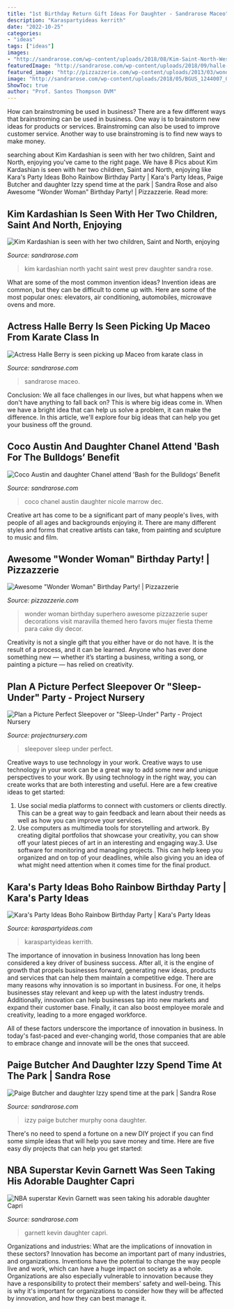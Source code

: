 ```yaml
---
title: "1st Birthday Return Gift Ideas For Daughter - Sandrarose Maceo"
description: "Karaspartyideas kerrith"
date: "2022-10-25"
categories:
- "ideas"
tags: ["ideas"]
images:
- "http://sandrarose.com/wp-content/uploads/2018/08/Kim-Saint-North-West-on-yacht5.jpg"
featuredImage: "http://sandrarose.com/wp-content/uploads/2018/09/halle-berry-and-maceo-768x1152.jpg"
featured_image: "http://pizzazzerie.com/wp-content/uploads/2013/03/wonder-woman-4.jpg"
image: "http://sandrarose.com/wp-content/uploads/2018/05/BGUS_1244007_009.jpg"
ShowToc: true
author: "Prof. Santos Thompson DVM"
---
```



How can brainstroming be used in business?
There are a few different ways that brainstroming can be used in business. One way is to brainstorm new ideas for products or services. Brainstroming can also be used to improve customer service. Another way to use brainstroming is to find new ways to make money.

	

		
searching about Kim Kardashian is seen with her two children, Saint and North, enjoying you've came to the right page. We have 8 Pics about Kim Kardashian is seen with her two children, Saint and North, enjoying like Kara&#039;s Party Ideas Boho Rainbow Birthday Party | Kara&#039;s Party Ideas, Paige Butcher and daughter Izzy spend time at the park | Sandra Rose and also Awesome &quot;Wonder Woman&quot; Birthday Party! | Pizzazzerie. Read more:
		
    
## Kim Kardashian Is Seen With Her Two Children, Saint And North, Enjoying

<img loading=lazy src="http://sandrarose.com/wp-content/uploads/2018/08/Kim-Saint-North-West-on-yacht5.jpg" onerror="this.onerror=null;this.src='https://tse3.mm.bing.net/th?id=OIP.yd1vyfLiSUY51rWsv_iWLAHaLG&amp;pid=15.1';" alt="Kim Kardashian is seen with her two children, Saint and North, enjoying">

_Source: sandrarose.com_

>kim kardashian north yacht saint west prev daughter sandra rose. 

	

What are some of the most common invention ideas?
Invention ideas are common, but they can be difficult to come up with. Here are some of the most popular ones: elevators, air conditioning, automobiles, microwave ovens and more.

    
## Actress Halle Berry Is Seen Picking Up Maceo From Karate Class In

<img loading=lazy src="http://sandrarose.com/wp-content/uploads/2018/09/halle-berry-and-maceo-768x1152.jpg" onerror="this.onerror=null;this.src='https://tse4.mm.bing.net/th?id=OIP.-XYZB3Dl0NI2Zu3qgjgIzQHaLH&amp;pid=15.1';" alt="Actress Halle Berry is seen picking up Maceo from karate class in">

_Source: sandrarose.com_

>sandrarose maceo. 

	

Conclusion:
We all face challenges in our lives, but what happens when we don't have anything to fall back on? This is where big ideas come in. When we have a bright idea that can help us solve a problem, it can make the difference. In this article, we'll explore four big ideas that can help you get your business off the ground.

    
## Coco Austin And Daughter Chanel Attend &#039;Bash For The Bulldogs’ Benefit

<img loading=lazy src="https://sandrarose.com/wp-content/uploads/2018/12/Coco-Austin-Chanel-Nicole-Marrow-wenn35754833.jpg" onerror="this.onerror=null;this.src='https://tse2.mm.bing.net/th?id=OIP.DxLHnXvfVhbQBDUuGGDOewHaKj&amp;pid=15.1';" alt="Coco Austin and daughter Chanel attend &#039;Bash for the Bulldogs’ Benefit">

_Source: sandrarose.com_

>coco chanel austin daughter nicole marrow dec. 

	

Creative art has come to be a significant part of many people's lives, with people of all ages and backgrounds enjoying it. There are many different styles and forms that creative artists can take, from painting and sculpture to music and film.

    
## Awesome &quot;Wonder Woman&quot; Birthday Party! | Pizzazzerie

<img loading=lazy src="http://pizzazzerie.com/wp-content/uploads/2013/03/wonder-woman-4.jpg" onerror="this.onerror=null;this.src='https://tse3.mm.bing.net/th?id=OIP.gV1QZsmbhwcCMkEe_sAmNQHaHa&amp;pid=15.1';" alt="Awesome &quot;Wonder Woman&quot; Birthday Party! | Pizzazzerie">

_Source: pizzazzerie.com_

>wonder woman birthday superhero awesome pizzazzerie super decorations visit maravilla themed hero favors mujer fiesta theme para cake diy decor. 

	

Creativity is not a single gift that you either have or do not have. It is the result of a process, and it can be learned. Anyone who has ever done something new — whether it’s starting a business, writing a song, or painting a picture — has relied on creativity.

    
## Plan A Picture Perfect Sleepover Or &quot;Sleep-Under&quot; Party - Project Nursery

<img loading=lazy src="https://projectnursery.com/wp-content/uploads/2019/04/sleepover-party-ideas.png" onerror="this.onerror=null;this.src='https://tse4.mm.bing.net/th?id=OIP.-UBFG65DOQpNqCE3oEjETgHaEh&amp;pid=15.1';" alt="Plan a Picture Perfect Sleepover or &quot;Sleep-Under&quot; Party - Project Nursery">

_Source: projectnursery.com_

>sleepover sleep under perfect. 

	

Creative ways to use technology in your work.
Creative ways to use technology in your work can be a great way to add some new and unique perspectives to your work. By using technology in the right way, you can create works that are both interesting and useful. Here are a few creative ideas to get started: 
1. Use social media platforms to connect with customers or clients directly. This can be a great way to gain feedback and learn about their needs as well as how you can improve your services.
2. Use computers as multimedia tools for storytelling and artwork. By creating digital portfolios that showcase your creativity, you can show off your latest pieces of art in an interesting and engaging way.3. Use software for monitoring and managing projects. This can help keep you organized and on top of your deadlines, while also giving you an idea of what might need attention when it comes time for the final product.
    
## Kara&#039;s Party Ideas Boho Rainbow Birthday Party | Kara&#039;s Party Ideas

<img loading=lazy src="https://karaspartyideas.com/wp-content/uploads/2020/07/Boho-Rainbow-Birthday-Party-via-Karas-Party-Ideas-KarasPartyIdeas.com7_.jpeg" onerror="this.onerror=null;this.src='https://tse1.mm.bing.net/th?id=OIP.o6_wv83xeVj_QHeZVWc0qAHaLG&amp;pid=15.1';" alt="Kara&#039;s Party Ideas Boho Rainbow Birthday Party | Kara&#039;s Party Ideas">

_Source: karaspartyideas.com_

>karaspartyideas kerrith. 

	

The importance of innovation in business
Innovation has long been considered a key driver of business success. After all, it is the engine of growth that propels businesses forward, generating new ideas, products and services that can help them maintain a competitive edge.
There are many reasons why innovation is so important in business. For one, it helps businesses stay relevant and keep up with the latest industry trends. Additionally, innovation can help businesses tap into new markets and expand their customer base. Finally, it can also boost employee morale and creativity, leading to a more engaged workforce.

All of these factors underscore the importance of innovation in business. In today's fast-paced and ever-changing world, those companies that are able to embrace change and innovate will be the ones that succeed.

    
## Paige Butcher And Daughter Izzy Spend Time At The Park | Sandra Rose

<img loading=lazy src="http://sandrarose.com/wp-content/uploads/2018/03/BGUS_1187229_002.jpg" onerror="this.onerror=null;this.src='https://tse3.mm.bing.net/th?id=OIP.PotOHHK1kFoNjA9UtU8q8wHaKH&amp;pid=15.1';" alt="Paige Butcher and daughter Izzy spend time at the park | Sandra Rose">

_Source: sandrarose.com_

>izzy paige butcher murphy oona daughter. 

	

There's no need to spend a fortune on a new DIY project if you can find some simple ideas that will help you save money and time. Here are five easy diy projects that can help you get started: 

    
## NBA Superstar Kevin Garnett Was Seen Taking His Adorable Daughter Capri

<img loading=lazy src="http://sandrarose.com/wp-content/uploads/2018/05/BGUS_1244007_009.jpg" onerror="this.onerror=null;this.src='https://tse1.mm.bing.net/th?id=OIP.GFymKvfRVbrOfz4WbyznUgHaLH&amp;pid=15.1';" alt="NBA superstar Kevin Garnett was seen taking his adorable daughter Capri">

_Source: sandrarose.com_

>garnett kevin daughter capri. 

	

Organizations and industries: What are the implications of innovation in these sectors?
Innovation has become an important part of many industries, and organizations. Inventions have the potential to change the way people live and work, which can have a huge impact on society as a whole. Organizations are also especially vulnerable to innovation because they have a responsibility to protect their members' safety and well-being. This is why it's important for organizations to consider how they will be affected by innovation, and how they can best manage it.

